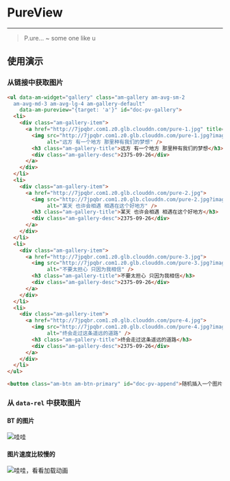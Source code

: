 # PureView
---

> P.ure...
> ~ some one like u

## 使用演示

### 从链接中获取图片

`````html
<ul data-am-widget="gallery" class="am-gallery am-avg-sm-2
  am-avg-md-3 am-avg-lg-4 am-gallery-default"
    data-am-pureview="{target: 'a'}" id="doc-pv-gallery">
  <li>
    <div class="am-gallery-item">
      <a href="http://7jpqbr.com1.z0.glb.clouddn.com/pure-1.jpg" title="远方 有一个地方 那里种有我们的梦想">
        <img src="http://7jpqbr.com1.z0.glb.clouddn.com/pure-1.jpg?imageView2/0/w/640"
             alt="远方 有一个地方 那里种有我们的梦想" />
        <h3 class="am-gallery-title">远方 有一个地方 那里种有我们的梦想</h3>
        <div class="am-gallery-desc">2375-09-26</div>
      </a>
    </div>
  </li>
  <li>
    <div class="am-gallery-item">
      <a href="http://7jpqbr.com1.z0.glb.clouddn.com/pure-2.jpg">
        <img src="http://7jpqbr.com1.z0.glb.clouddn.com/pure-2.jpg?imageView2/0/w/640"
             alt="某天 也许会相遇 相遇在这个好地方" />
        <h3 class="am-gallery-title">某天 也许会相遇 相遇在这个好地方</h3>
        <div class="am-gallery-desc">2375-09-26</div>
      </a>
    </div>
  </li>
  <li>
    <div class="am-gallery-item">
      <a href="http://7jpqbr.com1.z0.glb.clouddn.com/pure-3.jpg">
        <img src="http://7jpqbr.com1.z0.glb.clouddn.com/pure-3.jpg?imageView2/0/w/640"
             alt="不要太担心 只因为我相信" />
        <h3 class="am-gallery-title">不要太担心 只因为我相信</h3>
        <div class="am-gallery-desc">2375-09-26</div>
      </a>
    </div>
  </li>
  <li>
    <div class="am-gallery-item">
      <a href="http://7jpqbr.com1.z0.glb.clouddn.com/pure-4.jpg">
        <img src="http://7jpqbr.com1.z0.glb.clouddn.com/pure-4.jpg?imageView2/0/w/640"
             alt="终会走过这条遥远的道路" />
        <h3 class="am-gallery-title">终会走过这条遥远的道路</h3>
        <div class="am-gallery-desc">2375-09-26</div>
      </a>
    </div>
  </li>
</ul>
`````
`````html
<button class="am-btn am-btn-primary" id="doc-pv-append">随机插入一个图片</button>
`````

<script>
  $(function() {
    var $gallery = $('#doc-pv-gallery');
    var $items = $gallery.find('li');

    $('#doc-pv-append').on('click', function() {
      var random = Math.round(Math.random() * 3);
      $items.eq(random).clone(false).find('a').
        removeAttr('data-am-pureviewed').end().appendTo($gallery);
    });
  });
</script>

### 从 `data-rel` 中获取图片

#### BT 的图片

<div data-am-pureview>
  <img src="http://7jpqbr.com1.z0.glb.clouddn.com/bw-2014-06-19.jpg?imageView2/0/w/120" data-rel="http://www.yi1000.com/uploadfile/image/20140519/20140519180561186118.jpg" alt="哇哇"/>
</div>

#### 图片速度比较慢的

<div data-am-pureview>
  <img src="https://farm3.staticflickr.com/2948/15348772291_f0016e18ef_z.jpg" data-rel="https://farm3.staticflickr.com/2948/15348772291_bb0f3af931_k.jpg" alt="哇哇，看看加载动画"/>
</div>
